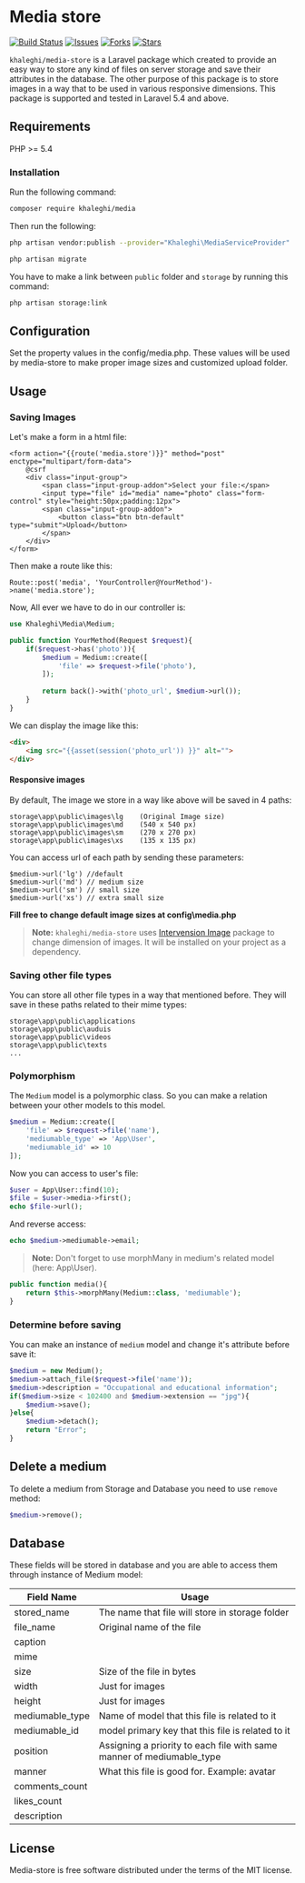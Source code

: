 # Media store
[![Build Status](https://scrutinizer-ci.com/g/Saeid-Khaleghi/media-store/badges/build.png?b=master)](https://scrutinizer-ci.com/g/Saeid-Khaleghi/media-store/build-status/master)
[![Issues](https://img.shields.io/github/issues/Saeid-Khaleghi/media-store.svg?style=flat-square)](https://github.com/Saeid-Khaleghi/media-store/issues)
[![Forks](	https://img.shields.io/github/forks/Saeid-Khaleghi/media-store.svg?style=flat-square)](https://github.com/Saeid-Khaleghi/media-store/network/members)
[![Stars](	https://img.shields.io/github/stars/Saeid-Khaleghi/media-store.svg?style=flat-square)](https://github.com/Saeid-Khaleghi/media-store/stargazers)

`khaleghi/media-store` is a Laravel package which created to provide an easy way 
to store any kind of files on server storage and save their attributes in the database.
The other purpose of this package is to store images in a way that to be used in various responsive dimensions. 
This package is supported and tested in Laravel 5.4 and above.

## Requirements
PHP >= 5.4


### Installation
Run the following command: 
```bash
composer require khaleghi/media
```

Then run the following:
```bash
php artisan vendor:publish --provider="Khaleghi\MediaServiceProvider"

php artisan migrate
```

You have to make a link between `public` folder and `storage` by running this command:
```bash
php artisan storage:link
``` 

## Configuration
Set the property values in the config/media.php. These values will be used by media-store to make proper image sizes and customized upload folder.

## Usage

### Saving Images

Let's make a form in a html file:
```blade
<form action="{{route('media.store')}}" method="post" enctype="multipart/form-data">
    @csrf
    <div class="input-group">
        <span class="input-group-addon">Select your file:</span>
        <input type="file" id="media" name="photo" class="form-control" style="height:50px;padding:12px">
        <span class="input-group-addon">
            <button class="btn btn-default" type="submit">Upload</button>
        </span>
    </div>
</form>
```

Then make a route like this:
```blade
Route::post('media', 'YourController@YourMethod')->name('media.store');
```

Now, All ever we have to do in our controller is:
```php
use Khaleghi\Media\Medium;

public function YourMethod(Request $request){
    if($request->has('photo')){
        $medium = Medium::create([
            'file' => $request->file('photo'),
        ]);
        
        return back()->with('photo_url', $medium->url());
    }
}
```
We can display the image like this:
```html
<div>
    <img src="{{asset(session('photo_url')) }}" alt="">
</div>
``` 

#### Responsive images
By default, The image we store in a way like above will be saved in 4 paths:
```
storage\app\public\images\lg    (Original Image size)
storage\app\public\images\md    (540 x 540 px)
storage\app\public\images\sm    (270 x 270 px)
storage\app\public\images\xs    (135 x 135 px)
```
You can access url of each path by sending these parameters:
```
$medium->url('lg') //default
$medium->url('md') // medium size
$medium->url('sm') // small size
$medium->url('xs') // extra small size
```

**Fill free to change default image sizes at config\media.php**

> **Note:** `khaleghi/media-store` uses [Intervension Image](http://http://image.intervention.io//) package to change dimension of images. It will be installed on your project as a dependency. 


### Saving other file types

You can store all other file types in a way that mentioned before. They will save in these paths related to their mime types:
```
storage\app\public\applications
storage\app\public\auduis
storage\app\public\videos
storage\app\public\texts
...
``` 

### Polymorphism
The `Medium` model is a polymorphic class. So you can make a relation between your other models to this model.
```php
$medium = Medium::create([
    'file' => $request->file('name'),
    'mediumable_type' => 'App\User',
    'mediumable_id' => 10 
]);
```
Now you can access to user's file:
```php
$user = App\User::find(10);
$file = $user->media->first();
echo $file->url();
```
And reverse access:
```php
echo $medium->mediumable->email;
```
> **Note:** Don't forget to use morphMany in medium's related model (here: App\User).
```php
public function media(){
    return $this->morphMany(Medium::class, 'mediumable');
}
```

### Determine before saving
You can make an instance of `medium` model and change it's attribute before save it:
```php
$medium = new Medium();
$medium->attach_file($request->file('name'));
$medium->description = "Occupational and educational information";
if($medium->size < 102400 and $medium->extension == "jpg"){
    $medium->save();
}else{
    $medium->detach();
    return "Error";
}
```

## Delete a medium
To delete a medium from Storage and Database you need to use `remove` method:
```php
$medium->remove();
```

## Database
These fields will be stored in database and you are able to access them through instance of Medium model:

|   Field Name   |          Usage                |
|----------------|-------------------------------|
|stored_name     |The name that file will store in storage folder           |
|file_name       |Original name of the file      |
|caption         ||
|mime            ||
|size            |Size of the file in bytes      |
|width           |Just for images|
|height          |Just for images|
|mediumable_type |Name of model that this file is related to it|
|mediumable_id   |model primary key that this file is related to it|
|position        |Assigning a priority to each file with same manner of mediumable_type|
|manner          |What this file is good for. Example: avatar|
|comments_count  ||
|likes_count     ||
|description     ||

## License

Media-store is free software distributed under the terms of the MIT license.
